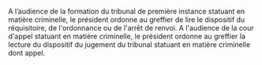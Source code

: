 A l’audience de la formation du tribunal de première instance statuant en matière criminelle, le président ordonne au greffier de lire le dispositif du réquisitoire, de l'ordonnance ou de l'arrêt de renvoi.
A l'audience de la cour d'appel statuant en matière criminelle, le président ordonne au greffier la lecture du dispositif du jugement du tribunal statuant en matière criminelle dont appel.